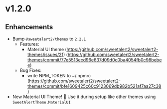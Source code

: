 ﻿# v1.2.0

## Enhancements

* Bump `@sweetalert2/themes` to `2.2.1`
  * Features:
    * Material UI theme (https://github.com/sweetalert2/sweetalert2-themes/issues/21) (https://github.com/sweetalert2/sweetalert2-themes/commit/77e5513ecd96e637d09d0c0ba4054fb0c98bebee)
  * Bug Fixes:
    * write NPM_TOKEN to ~/.npmrc (https://github.com/sweetalert2/sweetalert2-themes/commit/bfe1609425c60c9123069db982b521af7aa27c38)
* New Material UI Theme! 🎉 Use it during setup like other themes using `SweetAlertTheme.MaterialUI`